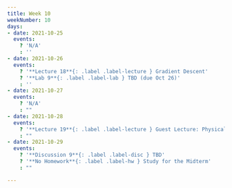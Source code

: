 ```yaml
---
title: Week 10
weekNumber: 10
days:
- date: 2021-10-25
  events:
    ? 'N/A'
    : ''
- date: 2021-10-26
  events:
    ? '**Lecture 18**{: .label .label-lecture } Gradient Descent'
    ? '**Lab 9**{: .label .label-lab } TBD (due Oct 26)'
    : ''
- date: 2021-10-27
  events:
    ? 'N/A'
    : ""
- date: 2021-10-28
  events:
    ? '**Lecture 19**{: .label .label-lecture } Guest Lecture: Physical Data and the Climate'
    : ""
- date: 2021-10-29
  events:
    ? '**Discussion 9**{: .label .label-disc } TBD'
    ? '**No Homework**{: .label .label-hw } Study for the Midterm'
    : ""

---
```

